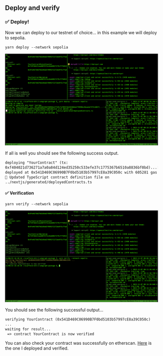 ## Deploy and verify

### ✅ Deploy!

Now we can deploy to our testnet of choice... in this example we will deploy to sepolia.

```
yarn deploy --network sepolia
```

![](/public/images/The_Graph-SE2-Subgraph-package/section-2/Lesson3-1.png)

If all is well you should see the following success output.

```
deploying "YourContract" (tx: 0xf404021d736271a7a0a84d124ed35250c533efe37c1775367b6510a8836bf0bd)...: deployed at 0x541D469C06990B7F0bd5103b57997cE8a39C050c with 605281 gas
📝 Updated TypeScript contract definition file on ../nextjs/generated/deployedContracts.ts
```

#### ✅ Verification

```
yarn verify --network sepolia
```

![](/public/images/The_Graph-SE2-Subgraph-package/section-2/Lesson3-2.png)

You should see the following successful output...

```
verifying YourContract (0x541D469C06990B7F0bd5103b57997cE8a39C050c) ...
waiting for result...
 => contract YourContract is now verified
```
 
 You can also check your contract was successfully on etherscan. [Here](https://sepolia.etherscan.io/address/0x541D469C06990B7F0bd5103b57997cE8a39C050c#code) is the one I deployed and verified.

